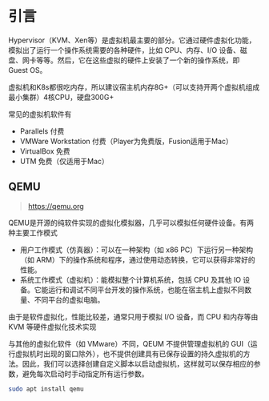 # 引言

Hypervisor（KVM、Xen等）是虚拟机最主要的部分。它通过硬件虚拟化功能，模拟出了运行一个操作系统需要的各种硬件，比如 CPU、内存、I/O 设备、磁盘、网卡等等。然后，它在这些虚拟的硬件上安装了一个新的操作系统，即 Guest OS。

虚拟机和K8s都很吃内存，所以建议宿主机内存8G+（可以支持开两个虚拟机组成最小集群）4核CPU，硬盘300G+

常见的虚拟机软件有

- Parallels 付费
- VMWare Workstation 付费（Player为免费版，Fusion适用于Mac）
- VirtualBox 免费
- UTM 免费（仅适用于Mac）

## QEMU

> <https://qemu.org>

QEMU是开源的纯软件实现的虚拟化模拟器，几乎可以模拟任何硬件设备。有两种主要工作模式

- 用户工作模式（仿真器）：可以在一种架构（如 x86 PC）下运行另一种架构（如 ARM）下的操作系统和程序，通过使用动态转换，它可以获得非常好的性能。
- 系统工作模式（虚拟机）：能模拟整个计算机系统，包括 CPU 及其他 IO 设备。它能运行和调试不同平台开发的操作系统，也能在宿主机上虚拟不同数量、不同平台的虚拟电脑。

由于是软件虚拟化，性能比较差，通常只用于模拟 I/O 设备，而 CPU 和内存等由 KVM 等硬件虚拟化技术实现

与其他的虚拟化软件（如 VMware）不同，QEUM 不提供管理虚拟机的 GUI（运行虚拟机时出现的窗口除外），也不提供创建具有已保存设置的持久虚拟机的方法。因此，我们可以选择创建自定义脚本以启动虚拟机，这样就可以保存相应的参数，避免每次启动时手动指定所有运行参数。

```bash
sudo apt install qemu
```
